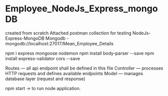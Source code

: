# Employee_NodeJs_Express_mongoDB
created from scratch
Attached postman collection for testing
NodeJs-Express-MongoDB
Mongodb - mongodb://localhost:27017/Mean_Employee_Details

npm i express mongoose nodemon
npm install body-parser --save
npm install express-validator cors --save



Routes — all api endpoint shall be defined in this file
Controller — processes HTTP requests and defines available endpoints
Model — manages database layer (request and response)


npm start -> to run node application.